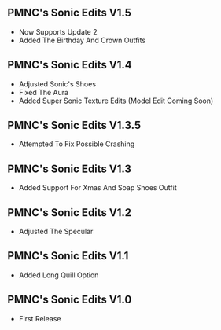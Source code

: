 ## PMNC's Sonic Edits V1.5
- Now Supports Update 2
- Added The Birthday And Crown Outfits
  
## PMNC's Sonic Edits V1.4
- Adjusted Sonic's Shoes
- Fixed The Aura
- Added Super Sonic Texture Edits (Model Edit Coming Soon)

## PMNC's Sonic Edits V1.3.5
- Attempted To Fix Possible Crashing

## PMNC's Sonic Edits V1.3
- Added Support For Xmas And Soap Shoes Outfit

## PMNC's Sonic Edits V1.2
- Adjusted The Specular

## PMNC's Sonic Edits V1.1
- Added Long Quill Option

## PMNC's Sonic Edits V1.0
- First Release

